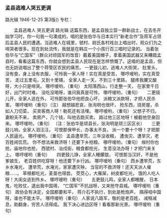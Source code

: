 ### 孟县逃难人哭五更调
路光辑
1946-12-25
第3版()
专栏：

　　孟县逃难人
    哭五更调
    路光辑
    这篇东西，是孟县独立营一群新战士，在去冬开始学习时，你一句我一句凑成的，唱的是张伯华与日本实行“新老合作”及蒋军占领后孟县人民的遭遇。当逃难人在城里，虢村、尉氏各村戏台上唱出时，观众们为之啼哭者很多。现在到处流传，我就是在韩庄一个小孩行百三唱时记录的。
    当着张伯华与“亡国军”（群众对顽固军的改音）戴着美国帽子，拿着美国武器又来糟踏孟县时，看看这篇东西，你就会想到孟县人民现在是怎样愤慨了。这唱的是孟县，但也无妨说唱出了整个蒋管区农民的痛苦。
    一更鼓儿初，逃难人大街哭，
    肚里头，没有食，身上没有衣服，
    可怜我一家人呀！实在真是受苦，
    哪哼嗳哟，实在真受苦，
    走过五里屯，又到十里铺，
    全家人走一天，不到三十里路，
    腿疼我腰又酸呀，大小只是啼哭。
    哪哼嗳哟，（重句）
    太阳落西山，行走整一天，
    在家里千日好，出门时时难，
    没吃没喝呀，谁问我真是可怜，
    哪哼嗳哟，（重句）
　
    二更豉儿开，全家人逃在外，
    可怜那张伯华他把良心坏，
    派粮又派款呀，才把人民杀害。
    哪哼嗳哟（重句）（注）
    越想越悲哀，张洵明也很坏，
    抢东西，烧房屋，杀如人刀切菜，
    买卖客商人呀！勒死还有活埋。
    哪哼嗳哟，（重句）
    父想子不归，妻盼夫不来，
    卖房产，几个钱，叫他去跑买卖，
    路过他三区地呀！被截他空身回来。
    哪哼嗳哟，（重句）
    （注：张伯华是顽县长，张洵明是顽三区区长）
　
    三更鼓儿响，全家人泪汪汪，
    可恨那保甲长，办事太不良，
    派一个要十个呀！才把那人民逼光。
    哪哼嗳哟，（重句）
    孟县遭旱荒，三年没收粮，
    遭虫灾、遭旱灾，老百姓闹饥荒。
    你不想法来救济呀！还要下乡抢粮。
    哪哼嗳哟，（重句）
    缑村你也抢，庙地你也抢，
    西虢村、冶戍街，粮食都抢光，
    生意没法办呀！才把门来关上。
    哪哼嗳哟（重句）
　
    四更鼓儿铮，全家人睡朦胧，
    可恨那当汉奸，不是他爹娘生，
    老百姓供吃穿呀！他还要下乡行凶。
    哪哼嗳哟（重句）
    西乡遭旱荒，东乡水淹光，
    遭旱荒，水淹光，家家遭灾殃，
    当官的不救济呀！还天天派人催粮……。
    草根都吃光，麦苗也得尝。
    茭茭心，大雁屎，树皮都吃光，
    饿的人吃人呀！大闺女逃到外乡。
    哪哼嗳哟（重句）
　
    五更鼓儿鸣，全家人都睡醒，
    日本鬼，吃败仗，退出我中国境，
    “亡国军”不抗战呀，又来抢夺县城。
    哪哼嗳哟（重句）
    政协会有决定，全国都要和平，
    蒋介石不执行，到处是枪炮声，
    搞得咱中国呀，谁也不能太平。
    哪哼嗳哟（重句）
    人家说八路军，敬的是老百姓，
    减租减息，助翻身，穷苦人活得成。
    我下决心进边区呀！看看那新光景。
    哪哼嗳哟（重句）
